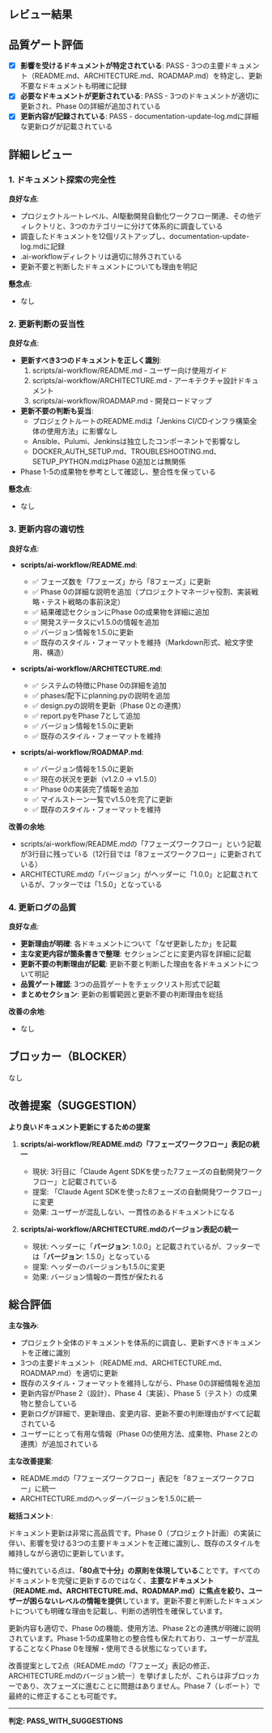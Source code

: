 ## レビュー結果

## 品質ゲート評価

- [x] **影響を受けるドキュメントが特定されている**: PASS - 3つの主要ドキュメント（README.md、ARCHITECTURE.md、ROADMAP.md）を特定し、更新不要なドキュメントも明確に記録
- [x] **必要なドキュメントが更新されている**: PASS - 3つのドキュメントが適切に更新され、Phase 0の詳細が追加されている
- [x] **更新内容が記録されている**: PASS - documentation-update-log.mdに詳細な更新ログが記載されている

## 詳細レビュー

### 1. ドキュメント探索の完全性

**良好な点**:
- プロジェクトルートレベル、AI駆動開発自動化ワークフロー関連、その他ディレクトリと、3つのカテゴリーに分けて体系的に調査している
- 調査したドキュメントを12個リストアップし、documentation-update-log.mdに記録
- .ai-workflowディレクトリは適切に除外されている
- 更新不要と判断したドキュメントについても理由を明記

**懸念点**:
- なし

### 2. 更新判断の妥当性

**良好な点**:
- **更新すべき3つのドキュメントを正しく識別**:
  1. scripts/ai-workflow/README.md - ユーザー向け使用ガイド
  2. scripts/ai-workflow/ARCHITECTURE.md - アーキテクチャ設計ドキュメント
  3. scripts/ai-workflow/ROADMAP.md - 開発ロードマップ
- **更新不要の判断も妥当**:
  - プロジェクトルートのREADME.mdは「Jenkins CI/CDインフラ構築全体の使用方法」に影響なし
  - Ansible、Pulumi、Jenkinsは独立したコンポーネントで影響なし
  - DOCKER_AUTH_SETUP.md、TROUBLESHOOTING.md、SETUP_PYTHON.mdはPhase 0追加とは無関係
- Phase 1-5の成果物を参考として確認し、整合性を保っている

**懸念点**:
- なし

### 3. 更新内容の適切性

**良好な点**:
- **scripts/ai-workflow/README.md**:
  - ✅ フェーズ数を「7フェーズ」から「8フェーズ」に更新
  - ✅ Phase 0の詳細な説明を追加（プロジェクトマネージャ役割、実装戦略・テスト戦略の事前決定）
  - ✅ 結果確認セクションにPhase 0の成果物を詳細に追加
  - ✅ 開発ステータスにv1.5.0の情報を追加
  - ✅ バージョン情報を1.5.0に更新
  - ✅ 既存のスタイル・フォーマットを維持（Markdown形式、絵文字使用、構造）

- **scripts/ai-workflow/ARCHITECTURE.md**:
  - ✅ システムの特徴にPhase 0の詳細を追加
  - ✅ phases/配下にplanning.pyの説明を追加
  - ✅ design.pyの説明を更新（Phase 0との連携）
  - ✅ report.pyをPhase 7として追加
  - ✅ バージョン情報を1.5.0に更新
  - ✅ 既存のスタイル・フォーマットを維持

- **scripts/ai-workflow/ROADMAP.md**:
  - ✅ バージョン情報を1.5.0に更新
  - ✅ 現在の状況を更新（v1.2.0 → v1.5.0）
  - ✅ Phase 0の実装完了情報を追加
  - ✅ マイルストーン一覧でv1.5.0を完了に更新
  - ✅ 既存のスタイル・フォーマットを維持

**改善の余地**:
- scripts/ai-workflow/README.mdの「7フェーズワークフロー」という記載が3行目に残っている（12行目では「8フェーズワークフロー」に更新されている）
- ARCHITECTURE.mdの「バージョン」がヘッダーに「1.0.0」と記載されているが、フッターでは「1.5.0」となっている

### 4. 更新ログの品質

**良好な点**:
- **更新理由が明確**: 各ドキュメントについて「なぜ更新したか」を記載
- **主な変更内容が箇条書きで整理**: セクションごとに変更内容を詳細に記載
- **更新不要の判断理由が記載**: 更新不要と判断した理由を各ドキュメントについて明記
- **品質ゲート確認**: 3つの品質ゲートをチェックリスト形式で記載
- **まとめセクション**: 更新の影響範囲と更新不要の判断理由を総括

**改善の余地**:
- なし

## ブロッカー（BLOCKER）

なし

## 改善提案（SUGGESTION）

**より良いドキュメント更新にするための提案**

1. **scripts/ai-workflow/README.mdの「7フェーズワークフロー」表記の統一**
   - 現状: 3行目に「Claude Agent SDKを使った7フェーズの自動開発ワークフロー」と記載されている
   - 提案: 「Claude Agent SDKを使った8フェーズの自動開発ワークフロー」に変更
   - 効果: ユーザーが混乱しない、一貫性のあるドキュメントになる

2. **scripts/ai-workflow/ARCHITECTURE.mdのバージョン表記の統一**
   - 現状: ヘッダーに「**バージョン**: 1.0.0」と記載されているが、フッターでは「**バージョン**: 1.5.0」となっている
   - 提案: ヘッダーのバージョンも1.5.0に変更
   - 効果: バージョン情報の一貫性が保たれる

## 総合評価

**主な強み**:
- プロジェクト全体のドキュメントを体系的に調査し、更新すべきドキュメントを正確に識別
- 3つの主要ドキュメント（README.md、ARCHITECTURE.md、ROADMAP.md）を適切に更新
- 既存のスタイル・フォーマットを維持しながら、Phase 0の詳細情報を追加
- 更新内容がPhase 2（設計）、Phase 4（実装）、Phase 5（テスト）の成果物と整合している
- 更新ログが詳細で、更新理由、変更内容、更新不要の判断理由がすべて記載されている
- ユーザーにとって有用な情報（Phase 0の使用方法、成果物、Phase 2との連携）が追加されている

**主な改善提案**:
- README.mdの「7フェーズワークフロー」表記を「8フェーズワークフロー」に統一
- ARCHITECTURE.mdのヘッダーバージョンを1.5.0に統一

**総括コメント**:

ドキュメント更新は非常に高品質です。Phase 0（プロジェクト計画）の実装に伴い、影響を受ける3つの主要ドキュメントを正確に識別し、既存のスタイルを維持しながら適切に更新しています。

特に優れている点は、**「80点で十分」の原則を体現している**ことです。すべてのドキュメントを完璧に更新するのではなく、**主要なドキュメント（README.md、ARCHITECTURE.md、ROADMAP.md）に焦点を絞り、ユーザーが困らないレベルの情報を提供**しています。更新不要と判断したドキュメントについても明確な理由を記載し、判断の透明性を確保しています。

更新内容も適切で、Phase 0の機能、使用方法、Phase 2との連携が明確に説明されています。Phase 1-5の成果物との整合性も保たれており、ユーザーが混乱することなくPhase 0を理解・使用できる状態になっています。

改善提案として2点（README.mdの「7フェーズ」表記の修正、ARCHITECTURE.mdのバージョン統一）を挙げましたが、これらは非ブロッカーであり、次フェーズに進むことに問題はありません。Phase 7（レポート）で最終的に修正することも可能です。

---
**判定: PASS_WITH_SUGGESTIONS**